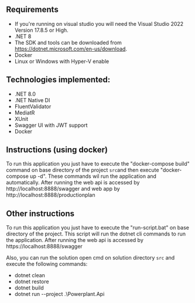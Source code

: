 ## Requirements

- If you're running on visual studio you will need the Visual Studio 2022 Version 17.8.5 or High.
- .NET 8
- The SDK and tools can be downloaded from https://dotnet.microsoft.com/en-us/download.
- Docker
- Linux or Windows with Hyper-V enable

## Technologies implemented:

- .NET 8.0
- .NET Native DI
- FluentValidator
- MediatR
- XUnit
- Swagger UI with JWT support
- Docker

## Instructions (using docker)
To run this application you just have to execute the "docker-compose build" command on base directory of the project `src`and then execute "docker-compose up -d". These commands wil run the application and automatically. After running the web api is accessed by http://localhost:8888/swagger and web app by http://localhost:8888/productionplan

## Other instructions

To run this application you just have to execute the "run-script.bat" on base directory of the project. This script will run the dotnet cli commands to run the application. After running the web api is accessed by https://localhost:8888/swagger

Also, you can run the solution open cmd on solution directory `src` and execute the following commands:

- dotnet clean
- dotnet restore
- dotnet build
- dotnet run --project .\Powerplant.Api